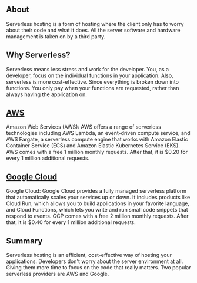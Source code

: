 ## About

Serverless hosting is a form of hosting where the client only has to worry about their code and what it does. All the server software and hardware management is taken on by a third party.

## Why Serverless?

Serverless means less stress and work for the developer. You, as a developer, focus on the individual functions in your application. Also, serverless is more cost-effective. Since everything is broken down into functions. You only pay when your functions are requested, rather than always having the application on.

## [AWS](https://aws.amazon.com/architecture/serverless/?cards-all.sort-by=item.additionalFields.sortDate&cards-all.sort-order=desc&awsf.content-type=*all&awsf.methodology=*all)

Amazon Web Services (AWS): AWS offers a range of serverless technologies including AWS Lambda, an event-driven compute service, and AWS Fargate, a serverless compute engine that works with Amazon Elastic Container Service (ECS) and Amazon Elastic Kubernetes Service (EKS). AWS comes with a free 1 million monthly requests. After that, it is $0.20 for every 1 million additional requests.

## [Google Cloud](https://cloud.google.com/serverless)

Google Cloud: Google Cloud provides a fully managed serverless platform that automatically scales your services up or down. It includes products like Cloud Run, which allows you to build applications in your favorite language, and Cloud Functions, which lets you write and run small code snippets that respond to events. GCP comes with a free 2 million monthly requests. After that, it is $0.40 for every 1 million additional requests.

## Summary

Serverless hosting is an efficient, cost-effective way of hosting your applications. Developers don't worry about the server environment at all. Giving them more time to focus on the code that really matters. Two popular serverless providers are AWS and Google.